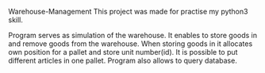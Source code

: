  Warehouse-Management
 This project was made for practise my python3 skill.

 Program serves as simulation of the warehouse. It enables to store goods in and remove goods from the warehouse.
 When storing goods in it allocates own position for a pallet and store unit number(id). It is possible to put different
 articles in one pallet. Program also allows to query database.
